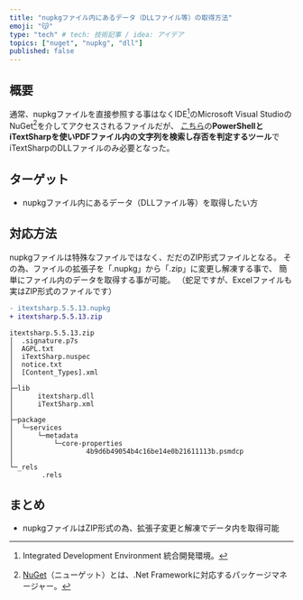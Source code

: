 ```yaml
---
title: "nupkgファイル内にあるデータ（DLLファイル等）の取得方法"
emoji: "😽"
type: "tech" # tech: 技術記事 / idea: アイデア
topics: ["nuget", "nupkg", "dll"]
published: false
---
```

## 概要
通常、nupkgファイルを直接参照する事はなくIDE[^1]のMicrosoft Visual StudioのNuGet[^2]を介してアクセスされるファイルだが、
[こちら](https://zenn.dev/haretokidoki/articles/cad8b141202136)の**PowerShellとiTextSharpを使いPDFファイル内の文字列を検索し存否を判定するツール**でiTextSharpのDLLファイルのみ必要となった。
[^1]: Integrated Development Environment 統合開発環境。
[^2]: [NuGet](https://ja.wikipedia.org/wiki/NuGet)（ニューゲット）とは、.Net Frameworkに対応するパッケージマネージャー。

## ターゲット
- nupkgファイル内にあるデータ（DLLファイル等）を取得したい方
## 対応方法
nupkgファイルは特殊なファイルではなく、だだのZIP形式ファイルとなる。
その為、ファイルの拡張子を「.nupkg」から「.zip」に変更し解凍する事で、
簡単にファイル内のデータを取得する事が可能。
（蛇足ですが、Excelファイルも実はZIP形式のファイルです）

```diff powershell:拡張子の変更（iTextSharpの場合）
- itextsharp.5.5.13.nupkg
+ itextsharp.5.5.13.zip
```

```powershell:itextsharp.5.5.13.zipファイルの中身
itextsharp.5.5.13.zip
│  .signature.p7s
│  AGPL.txt
│  iTextSharp.nuspec
│  notice.txt
│  [Content_Types].xml
│
├─lib
│      itextsharp.dll
│      iTextSharp.xml
│
├─package
│  └─services
│      └─metadata
│          └─core-properties
│                  4b9d6b49054b4c16be14e0b21611113b.psmdcp
│
└─_rels
        .rels
```
## まとめ
- nupkgファイルはZIP形式の為、拡張子変更と解凍でデータ内を取得可能
